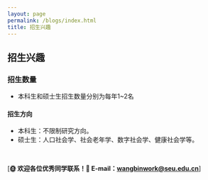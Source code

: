 ```yaml
---
layout: page
permalink: /blogs/index.html
title: 招生兴趣
---
```


## 招生兴趣

###  招生数量
- 本科生和硕士生招生数量分别为每年1~2名

#### 招生方向
- 本科生：不限制研究方向。
- 硕士生：人口社会学、社会老年学、数字社会学、健康社会学等。

<br>

[**🌞 欢迎各位优秀同学联系！📧 E-mail：wangbinwork@seu.edu.cn**]



<br>

